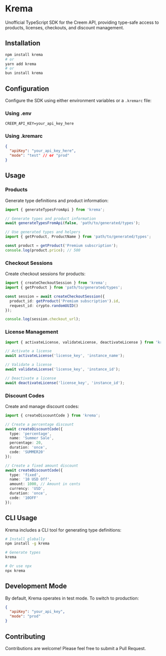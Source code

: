 # Krema

Unofficial TypeScript SDK for the Creem API, providing type-safe access to products, licenses, checkouts, and discount management.

## Installation

```bash
npm install krema
# or
yarn add krema
# or
bun install krema
```

## Configuration

Configure the SDK using either environment variables or a `.kremarc` file:

### Using .env
```env
CREEM_API_KEY=your_api_key_here
```

### Using .kremarc
```json
{
  "apiKey": "your_api_key_here",
  "mode": "test" // or "prod"
}
```

## Usage

### Products

Generate type definitions and product information:

```typescript
import { generateTypesFromApi } from 'krema';

// Generate types and product information
await generateTypesFromApi(false, 'path/to/generated/types');

// Use generated types and helpers
import { getProduct, ProductName } from 'path/to/generated/types';

const product = getProduct('Premium subscription');
console.log(product.price); // 500
```

### Checkout Sessions

Create checkout sessions for products:

```typescript
import { createCheckoutSession } from 'krema';
import { getProduct } from 'path/to/generated/types';

const session = await createCheckoutSession({
  product_id: getProduct('Premium subscription').id,
  request_id: crypto.randomUUID()
});

console.log(session.checkout_url);
```

### License Management

```typescript
import { activateLicense, validateLicense, deactivateLicense } from 'krema';

// Activate a license
await activateLicense('license_key', 'instance_name');

// Validate a license
await validateLicense('license_key', 'instance_id');

// Deactivate a license
await deactivateLicense('license_key', 'instance_id');
```

### Discount Codes

Create and manage discount codes:

```typescript
import { createDiscountCode } from 'krema';

// Create a percentage discount
await createDiscountCode({
  type: 'percentage',
  name: 'Summer Sale',
  percentage: 20,
  duration: 'once',
  code: 'SUMMER20'
});

// Create a fixed amount discount
await createDiscountCode({
  type: 'fixed',
  name: '10 USD Off',
  amount: 1000, // Amount in cents
  currency: 'USD',
  duration: 'once',
  code: '10OFF'
});
```

## CLI Usage

Krema includes a CLI tool for generating type definitions:

```bash
# Install globally
npm install -g krema

# Generate types
krema

# Or use npx
npx krema
```

## Development Mode

By default, Krema operates in test mode. To switch to production:

```json
{
  "apiKey": "your_api_key",
  "mode": "prod"
}
```

## Contributing

Contributions are welcome! Please feel free to submit a Pull Request.

